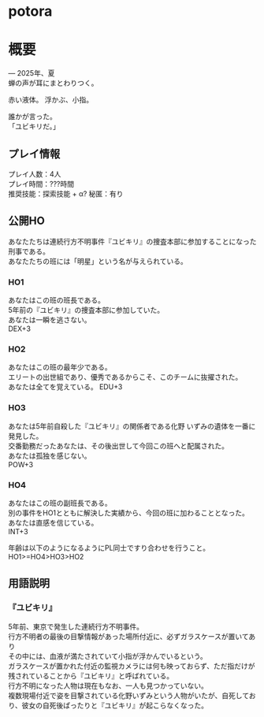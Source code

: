 # potora
# 概要
― 2025年、夏  
蝉の声が耳にまとわりつく。  

赤い液体。 
浮かぶ、小指。  

誰かが言った。  
「ユビキリだ。」  
  

## プレイ情報
プレイ人数：4人  
プレイ時間：???時間  
推奨技能：探索技能 + α?
秘匿：有り  

## 公開HO
あなたたちは連続行方不明事件『ユビキリ』の捜査本部に参加することになった刑事である。  
あなたたちの班には「明星」という名が与えられている。

### HO1
あなたはこの班の班長である。  
5年前の『ユビキリ』の捜査本部に参加していた。  
あなたは一瞬を逃さない。  
DEX+3

### HO2
あなたはこの班の最年少である。  
エリートの出世組であり、優秀であるからこそ、このチームに抜擢された。  
あなたは全てを覚えている。
EDU+3

### HO3
あなたは5年前自殺した『ユビキリ』の関係者である化野 いずみの遺体を一番に発見した。  
交番勤務だったあなたは、その後出世して今回この班へと配属された。  
あなたは孤独を感じない。  
POW+3

### HO4
あなたはこの班の副班長である。  
別の事件をHO1とともに解決した実績から、今回の班に加わることとなった。 
あなたは直感を信じている。  
INT+3

年齢は以下のようになるようにPL同士ですり合わせを行うこと。  
HO1>=HO4>HO3>HO2  

## 用語説明
### 『ユビキリ』 
5年前、東京で発生した連続行方不明事件。  
行方不明者の最後の目撃情報があった場所付近に、必ずガラスケースが置いてあり  
その中には、血液が満たされていて小指が浮かんでいるという。  
ガラスケースが置かれた付近の監視カメラには何も映っておらず、ただ指だけが残されていることから『ユビキリ』と呼ばれている。  
行方不明になった人物は現在もなお、一人も見つかっていない。  
複数現場付近で姿を目撃されている化野いずみという人物がいたが、自死しており、彼女の自死後ぱったりと『ユビキリ』が起こらなくなった。
